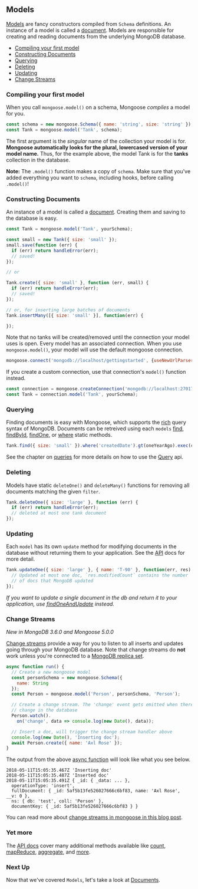 ## Models

[Models](./api.html#model-js) are fancy constructors compiled from
`Schema` definitions. An instance of a model is called a
[document](./documents.html). Models are responsible for creating and
reading documents from the underlying MongoDB database.

* [Compiling your first model](#compiling)
* [Constructing Documents](#constructing-documents)
* [Querying](#querying)
* [Deleting](#deleting)
* [Updating](#updating)
* [Change Streams](#change-streams)

<h3 id="compiling">Compiling your first model</h3>

When you call `mongoose.model()` on a schema, Mongoose _compiles_ a model
for you.

```javascript
const schema = new mongoose.Schema({ name: 'string', size: 'string' });
const Tank = mongoose.model('Tank', schema);
```

The first argument is the _singular_ name of the collection your model is
for. **Mongoose automatically looks for the plural, lowercased version of your model name.**
Thus, for the example above, the model Tank is for the **tanks** collection
in the database.

**Note:** The `.model()` function makes a copy of `schema`. Make sure that
you've added everything you want to `schema`, including hooks,
before calling `.model()`!

### Constructing Documents

An instance of a model is called a [document](./documents.html). Creating
them and saving to the database is easy.

```javascript
const Tank = mongoose.model('Tank', yourSchema);

const small = new Tank({ size: 'small' });
small.save(function (err) {
  if (err) return handleError(err);
  // saved!
});

// or

Tank.create({ size: 'small' }, function (err, small) {
  if (err) return handleError(err);
  // saved!
});

// or, for inserting large batches of documents
Tank.insertMany([{ size: 'small' }], function(err) {

});
```

Note that no tanks will be created/removed until the connection your model
uses is open. Every model has an associated connection. When you use
`mongoose.model()`, your model will use the default mongoose connection.

```javascript
mongoose.connect('mongodb://localhost/gettingstarted', {useNewUrlParser: true});
```

If you create a custom connection, use that connection's `model()` function
instead.
```javascript
const connection = mongoose.createConnection('mongodb://localhost:27017/test');
const Tank = connection.model('Tank', yourSchema);
```

### Querying

Finding documents is easy with Mongoose, which supports the [rich](http://www.mongodb.org/display/DOCS/Advanced+Queries) query syntax of MongoDB. Documents can be retreived using each `models` [find](./api.html#model_Model.find), [findById](./api.html#model_Model.findById), [findOne](./api.html#model_Model.findOne), or [where](./api.html#model_Model.where) static methods.

```javascript
Tank.find({ size: 'small' }).where('createdDate').gt(oneYearAgo).exec(callback);
```

See the chapter on [queries](./queries.html) for more details on how to use the [Query](./api.html#query-js) api.

### Deleting

Models have static `deleteOne()` and `deleteMany()` functions
for removing all documents matching the given `filter`.

```javascript
Tank.deleteOne({ size: 'large' }, function (err) {
  if (err) return handleError(err);
  // deleted at most one tank document
});
```

### Updating

Each `model` has its own `update` method for modifying documents in the
database without returning them to your application. See the
[API](./api.html#model_Model.updateOne) docs for more detail.

```javascript
Tank.updateOne({ size: 'large' }, { name: 'T-90' }, function(err, res) {
  // Updated at most one doc, `res.modifiedCount` contains the number
  // of docs that MongoDB updated
});
```

_If you want to update a single document in the db and return it to your
application, use [findOneAndUpdate](./api.html#model_Model.findOneAndUpdate)
instead._

### Change Streams

_New in MongoDB 3.6.0 and Mongoose 5.0.0_

[Change streams](https://docs.mongodb.com/manual/changeStreams/) provide
a way for you to listen to all inserts and updates going through your
MongoDB database. Note that change streams do **not** work unless you're
connected to a [MongoDB replica set](https://docs.mongodb.com/manual/replication/).

```javascript
async function run() {
  // Create a new mongoose model
  const personSchema = new mongoose.Schema({
    name: String
  });
  const Person = mongoose.model('Person', personSchema, 'Person');

  // Create a change stream. The 'change' event gets emitted when there's a
  // change in the database
  Person.watch().
    on('change', data => console.log(new Date(), data));

  // Insert a doc, will trigger the change stream handler above
  console.log(new Date(), 'Inserting doc');
  await Person.create({ name: 'Axl Rose' });
}
```

The output from the above [async function](http://thecodebarbarian.com/80-20-guide-to-async-await-in-node.js.html) will look like what you see below.

```
2018-05-11T15:05:35.467Z 'Inserting doc'
2018-05-11T15:05:35.487Z 'Inserted doc'
2018-05-11T15:05:35.491Z { _id: { _data: ... },
  operationType: 'insert',
  fullDocument: { _id: 5af5b13fe526027666c6bf83, name: 'Axl Rose', __v: 0 },
  ns: { db: 'test', coll: 'Person' },
  documentKey: { _id: 5af5b13fe526027666c6bf83 } }
```

You can read more about [change streams in mongoose in this blog post](http://thecodebarbarian.com/a-nodejs-perspective-on-mongodb-36-change-streams.html#change-streams-in-mongoose).

### Yet more

The [API docs](./api.html#model_Model) cover many additional methods available like [count](./api.html#model_Model.count), [mapReduce](./api.html#model_Model.mapReduce), [aggregate](./api.html#model_Model.aggregate), and [more](./api.html#model_Model.findOneAndRemove).

### Next Up

Now that we've covered `Models`, let's take a look at [Documents](/docs/documents.html).